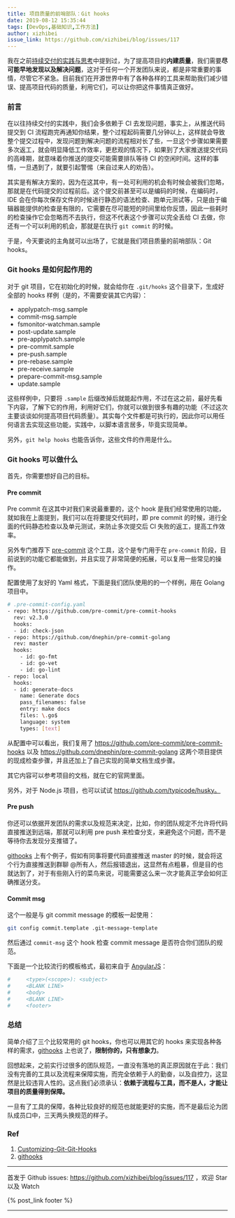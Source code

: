 ```yaml
---
title: 项目质量的前哨部队：Git hooks
date: 2019-08-12 15:35:44
tags: [DevOps,基础知识,工作方法]
author: xizhibei
issue_link: https://github.com/xizhibei/blog/issues/117
---
```

<!-- en_title: the-outpost-of-project-quality-git-hooks -->

我在之前[持续交付的实践与思考](https://github.com/xizhibei/blog/issues/42)中提到过，为了提高项目的**内建质量**，我们需要**尽可能早地发现以及解决问题**，这对于任何一个开发团队来说，都是非常重要的事情，尽管它不紧急。目前我们在开源世界中有了各种各样的工具来帮助我们减少错误、提高项目代码的质量，利用它们，可以让你把这件事情真正做好。

<!-- more -->

### 前言

在以往持续交付的实践中，我们会多依赖于 CI 去发现问题，事实上，从推送代码提交到 CI 流程跑完再通知你结果，整个过程起码需要几分钟以上，这样就会导致整个提交过程中，发现问题到解决问题的流程相对长了些，一旦这个步骤如果需要多次返工，就会明显降低工作效率，更悲观的情况下，如果到了大家推送提交代码的高峰期，就意味着你推送的提交可能需要排队等待 CI 的空闲时间。这样的事情，一旦遇到了，就要引起警惕（来自过来人的劝告）。

其实是有解决方案的，因为在这其中，有一处可利用的机会有时候会被我们忽略，那就是在代码提交的过程前后。这个提交前甚至可以是编码的时候，在编码时，IDE 会在你每次保存文件的时候进行静态的语法检查、跑单元测试等，只是由于编辑器能提供的检查是有限的，它需要在尽可能短的时间里给你反馈，因此一些耗时的检查操作它会忽略而不去执行，但这不代表这个步骤可以完全丢给 CI 去做，你还有一个可以利用的机会，那就是在执行 `git commit` 的时候。

于是，今天要说的主角就可以出场了，它就是我们项目质量的前哨部队：Git hooks。

### Git hooks 是如何起作用的

对于 git 项目，它在初始化的时候，就会给你在 `.git/hooks` 这个目录下，生成好全部的 hooks 样例（是的，不需要安装其它内容）：

-   applypatch-msg.sample
-   commit-msg.sample
-   fsmonitor-watchman.sample
-   post-update.sample
-   pre-applypatch.sample
-   pre-commit.sample
-   pre-push.sample
-   pre-rebase.sample
-   pre-receive.sample
-   prepare-commit-msg.sample
-   update.sample

这些样例中，只要将 `.sample` 后缀改掉后就能起作用，不过在这之前，最好先看下内容，了解下它的作用，利用好它们，你就可以做到很多有趣的功能（不过这次主要谈谈如何提高项目代码质量）。其实每个文件都是可执行的，因此你可以用任何语言去实现这些功能，实践中，以脚本语言居多，毕竟实现简单。

另外，`git help hooks` 也能告诉你，这些文件的作用是什么。

### Git hooks 可以做什么

首先，你需要想好自己的目标。

#### Pre commit

Pre commit 在这其中对我们来说最重要的，这个 hook 是我们经常使用的功能，就如我在上面提到，我们可以在将要提交代码时，即 pre commit 的时候，进行全面的代码静态检查以及单元测试，来防止多次提交后 CI 失败的返工，提高工作效率。

另外专门推荐下 [pre-commit] 这个工具，这个是专门用于在 `pre-commit` 阶段，目前说到的功能它都能做到，并且实现了非常简便的拓展，可以复用一些常见的操作。

配置使用了友好的 Yaml 格式，下面是我们团队使用的的一个样例，用在 Golang 项目中。

```bash
# .pre-commit-config.yaml
- repo: https://github.com/pre-commit/pre-commit-hooks
  rev: v2.3.0
  hooks:
  - id: check-json
- repo: https://github.com/dnephin/pre-commit-golang
  rev: master
  hooks:
    - id: go-fmt
    - id: go-vet
    - id: go-lint
- repo: local
  hooks:
  - id: generate-docs
    name: Generate docs
    pass_filenames: false
    entry: make docs
    files: \.go$
    language: system
    types: [text]
```

从配置中可以看出，我们复用了 <https://github.com/pre-commit/pre-commit-hooks> 以及 <https://github.com/dnephin/pre-commit-golang> 这两个项目提供的现成检查步骤，并且还加上了自己实现的简单文档生成步骤。

其它内容可以参考项目的文档，就在它的官网里面。

另外，对于 Node.js 项目，也可以试试 <https://github.com/typicode/husky。>

#### Pre push

你还可以依据开发团队的需求以及规范来决定，比如，你的团队规定不允许将代码直接推送到远端，那就可以利用 pre push 来检查分支，来避免这个问题，而不是等待你去发现分支推错了。

[githooks] 上有个例子，假如有同事将要代码直接推送 master 的时候，就会将这个行为直接推送到群聊 @所有人，然后报错退出，这显然有点粗暴，但是目的也就达到了，对于有些刚入行的菜鸟来说，可能需要这么来一次才能真正学会如何正确推送分支。

#### Commit msg

这个一般是与 git commit message 的模板一起使用：

```bash
git config commit.template .git-message-template
```

然后通过 `commit-msg` 这个 hook 检查 commit message 是否符合你们团队的规范。

下面是一个比较流行的模板格式，最初来自于 [AngularJS]：

```bash
#     <type>(<scope>): <subject>
#     <BLANK LINE>
#     <body>
#     <BLANK LINE>
#     <footer>
```

### 总结

简单介绍了三个比较常用的 git hooks，你也可以用其它的 hooks 来实现各种各样的需求，[githooks] 上也说了，**限制你的，只有想象力**。

回想起来，之前实行过很多的团队规范，一直没有落地的真正原因就在于此：我们没有完善的工具以及流程来保障实施，而完全依赖于人的勤奋，以及自控力，这显然是比较违背人性的。这点我们必须承认：**依赖于流程与工具，而不是人，才能让项目的质量得到保障。**

一旦有了工具的保障，各种比较良好的规范也就能更好的实施，而不是最后沦为团队成员口中，三天两头换规范的样子。

### Ref

1.  [Customizing-Git-Git-Hooks](https://git-scm.com/book/en/v2/Customizing-Git-Git-Hooks)
2.  [githooks]

[pre-commit]: http://pre-commit.com

[githooks]: https://githooks.com/

[AngularJS]: https://github.com/angular/angular/blob/master/CONTRIBUTING.md


***
首发于 Github issues: https://github.com/xizhibei/blog/issues/117 ，欢迎 Star 以及 Watch

{% post_link footer %}
***